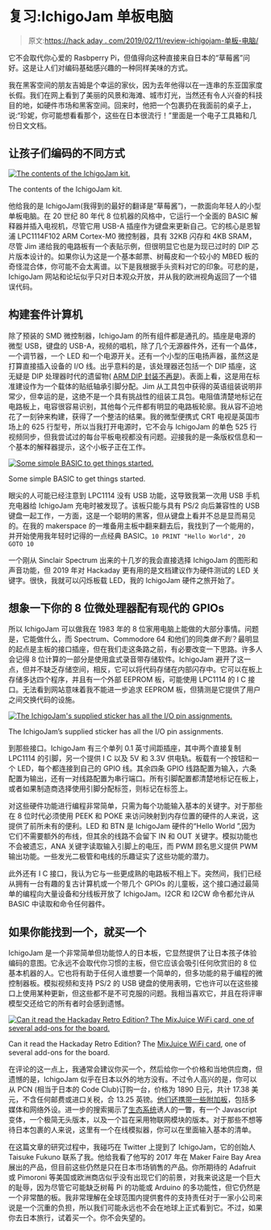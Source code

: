 # 复习:IchigoJam 单板电脑

> 原文:[https://hack aday . com/2019/02/11/review-ichigojam-单板-电脑/](https://hackaday.com/2019/02/11/review-ichigojam-single-board-computer/)

它不会取代你心爱的 Rasbperry Pi，但值得向这种直接来自日本的“草莓酱”问好。这是让人们对编码基础感兴趣的一种同样美味的方式。

我在黑客空间的朋友吉姆是个幸运的家伙，因为去年他得以在一连串的东亚国家度长假。我们在网上看到了美丽的风景和海滩、城市灯光，当然还有令人兴奋的科技目的地，如硬件市场和黑客空间。回来时，他把一个包裹扔在我面前的桌子上，说:“珍妮，你可能想看看那个，这些在日本很流行！”里面是一个电子工具箱和几份日文文档。

## 让孩子们编码的不同方式

[![The contents of the IchigoJam kit.](../Images/0bc391fc27cc714d486569b4ba8a21eb.png)](https://hackaday.com/wp-content/uploads/2019/01/ichigojam-kit.jpg)

The contents of the IchigoJam kit.

他给我的是 IchigoJam(我得到的最好的翻译是“草莓酱”)，一款面向年轻人的小型单板电脑。在 20 世纪 80 年代 8 位机器的风格中，它运行一个全面的 BASIC 解释器并插入电视机，尽管它用 USB-A 插座作为键盘来更新自己。它的核心是恩智浦 LPC1114F102 ARM Cortex-M0 微控制器，具有 32KB 闪存和 4KB SRAM，尽管 Jim 递给我的电路板有一个表贴示例，但很明显它也是为现已过时的 DIP 芯片版本设计的。如果你认为这是一个基本邮票、树莓皮和一个较小的 MBED 板的奇怪混合体，你可能不会太离谱。以下是我根据手头资料对它的印象。可悲的是，IchigoJam 网站和论坛似乎只对日本观众开放，并从我的欧洲视角返回了一个错误代码。

## 构建套件计算机

除了预装的 SMD 微控制器，IchigoJam 的所有组件都是通孔的。插座是电源的微型 USB，键盘的 USB-A，视频的唱机，除了几个无源器件外，还有一个晶体，一个调节器，一个 LED 和一个电源开关。还有一个小型的压电扬声器，虽然这是打算直接插入设备的 I/O 线。出乎意料的是，该处理器还包括一个 DIP 插座，这无疑是 DIP 处理器时代的遗留物( [ARM DIP 封装不再是](https://hackaday.com/2018/04/15/rip-dip-arm/))。表面上看，这是用在标准建设作为一个载体的贴纸轴承引脚分配。Jim 从工具包中获得的英语组装说明非常少，但幸运的是，这绝不是一个具有挑战性的组装工具包。电阻值清楚地标记在电路板上，电容很容易识别，其他每个元件都有明显的电路板轮廓。我从容不迫地花了一刻钟来构建，获得了一个整洁的结果。我的微型便携式 CRT 电视是英国市场上的 625 行型号，所以当我打开电源时，它不会与 IchigoJam 的单色 525 行视频同步，但我尝试过的每台平板电视都没有问题。迎接我的是一条版权信息和一个基本的解释器提示，这个小板子正在工作。

[![Some simple BASIC to get things started.](../Images/1cb94b768af66d67b1a4e5017f0499dd.png)](https://hackaday.com/wp-content/uploads/2019/01/ichigojam-basic.jpg)

Some simple BASIC to get things started.

眼尖的人可能已经注意到 LPC1114 没有 USB 功能，这导致我第一次用 USB 手机充电器给 IchigoJam 充电时被发现了。该板只能与具有 PS/2 向后兼容性的 USB 键盘一起工作，一方面，这是一个聪明的黑客，但从键盘上看并不总是显而易见的。在我的 makerspace 的一堆备用主板中翻来翻去后，我找到了一个能用的，并开始使用我年轻时记得的一点经典 BASIC。`10 PRINT "Hello World", 20 GOTO 10`

一个刚从 Sinclair Spectrum 出来的十几岁的我会直接选择 IchigoJam 的图形和声音功能，但 2019 年对 Hackaday 更有用的是文档建议作为硬件测试的 LED 关键字。很快，我就可以闪烁板载 LED，我的 IchigoJam 硬件之旅开始了。

## 想象一下你的 8 位微处理器配有现代的 GPIOs

所以 IchigoJam 可以做我在 1983 年的 8 位家用电脑上能做的大部分事情。问题是，它能做什么，而 Spectrum、Commodore 64 和他们的同类*做不到*？最明显的起点是主板的接口插座，但在我们走这条路之前，有必要改变一下思路。许多人会记得 8 位计算的一部分是使用盒式录音带存储软件。IchigoJam 避开了这一点，但并不缺乏存储空间，相反，它可以将代码存储在内部闪存中。它可以在板上存储多达四个程序，并且有一个外部 EEPROM 板，可能使用 LPC1114 的 I C 接口。无法看到网站意味着我不能进一步追求 EEPROM 板，但猜测是它提供了用户之间交换代码的设施。

[![The IchigoJam's supplied sticker has all the I/O pin assignments.](../Images/d51f6844fb3efe787d5376bcafe8cfb1.png)](https://hackaday.com/wp-content/uploads/2019/01/ichigojam-sticker.jpg)

The IchigoJam’s supplied sticker has all the I/O pin assignments.

到那些接口。IchigoJam 有三个单列 0.1 英寸间距插座，其中两个直接复制 LPC1114 的引脚，另一个提供 I C 以及 5V 和 3.3V 供电轨。板载有一个按钮和一个 LED，每个都连接到自己的 GPIO 线。其余四条 GPIO 线路配置为输入，六条配置为输出，还有一对线路配置为串行端口。所有引脚配置都清楚地标记在板上，或者如果制造商选择使用引脚分配标签，则标记在标签上。

对这些硬件功能进行编程非常简单，只需为每个功能输入基本的关键字。对于那些在 8 位时代必须使用 PEEK 和 POKE 来访问映射到内存位置的硬件的人来说，这提供了前所未有的便利。LED 和 BTN 是 IchigoJam 硬件的“Hello World ”,因为它们不需要额外的布线，但其余的线路不会留下 IN 和 OUT 关键字。模拟功能也不会被遗忘，ANA 关键字读取输入引脚上的电压，而 PWM 顾名思义提供 PWM 输出功能。一些发光二极管和电线的乐趣证实了这些功能的潜力。

此外还有 I C 接口，我认为它与一些更成熟的电路板不相上下。突然间，我们已经从拥有一台有趣的复古计算机或一个带几个 GPIOs 的儿童板，这个接口通过最简单的编程向大量设备和分线板开放了 IchigoJam。I2CR 和 I2CW 命令都允许从 BASIC 中读取和命令任何器件。

## 如果你能找到一个，就买一个

IchigoJam 是一个非常简单但功能惊人的日本板，它显然提供了让日本孩子体验编码的意图。它永远不会取代你习惯的主板，但它应该会吸引任何欣赏旧的 8 位基本机器的人。它也将有助于任何人谁想要一个简单的，但多功能的易于编程的微控制器板。模拟视频和支持 PS/2 的 USB 键盘的使用表明，它也许可以在这些接口上使用某种更新，但这些都不是不可克服的问题。我相当喜欢它，并且在将评审模型交还给它的所有者时会感到遗憾。

[![Can it read the Hackaday Retro Edition? The MixJuice WiFi card, one of several add-ons for the board.](../Images/9158a5e74fdb620e3ea216858825f6a4.png)](http://hackaday.com/?attachment_id=344914)

Can it read the Hackaday Retro Edition? The [MixJuice WiFi card](https://pcn-en.stores.jp/items/57b504c400d3319ed6005219), one of several add-ons for the board.

在评论的这一点上，我通常会建议你买一个，然后给你一个价格和当地供应商，但遗憾的是，IchigoJam 似乎在日本以外的地方没有。不过令人高兴的是，你可以从 PCN (相当于日本的 Code Club)订购一台，价格为 1890 日元，共计 17.38 美元，不含任何邮费或进口关税，合 13.25 英镑。[他们还携带一些附加板](https://pcn.club/products/kamenoko/index.en.html)，包括多媒体和网络外设。进一步的搜索揭示了[生态系统](http://dakeigai.shizentai.jp/index.en.html)诱人的一瞥，有一个 Javascript 变体，一个极简无头版本，以及一个旨在采用物联网模块的版本。对于那些不想等待日本包裹的人来说，这里有一个在线模拟器，你可以在里面输入基本的清单。

在这篇文章的研究过程中，我碰巧在 Twitter 上提到了 IchigoJam，它的创始人 Taisuke Fukuno 联系了我。他给我看了他写的 2017 年在 Maker Faire Bay Area 展出的产品，但目前这些仍然是只在日本市场销售的产品。你所期待的 Adafruit 或 Pimoroni 等美国或欧洲商店似乎没有出现它们的前景，对我来说这是一个巨大的耻辱，因为尽管它可能缺乏树莓 Pi 的功能或 Arduino 的多功能性，但它仍然是一个非常酷的板。我非常理解在全球范围内提供套件的支持责任对于一家小公司来说是一个沉重的负担，所以我们可能永远也不会在地球上正式看到它。不过，如果你去日本旅行，试着买一个。你不会失望的。